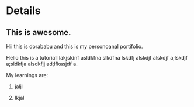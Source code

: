 # Details

## This is awesome.

Hii this is dorababu and this is my personoanal portifolio.

Hello this is a tutoriall  lakjsldnf asldkfna slkdfna lskdfj alskdjf alskdjf a;lskdjf a;sldkfja alsdkfjj ad;lfkasjdf a.

My learnings are:

1. jaljl

2. lkjal
